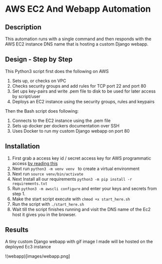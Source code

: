 # AWS EC2 And Webapp Automation

## Description
This automation runs with a single command and then responds with the AWS EC2 instance DNS name
that is hosting a custom Django webapp. 

## Design - Step by Step

This Python3 script first does the following on AWS

1. Sets up, or checks on VPC 
2. Checks security groups and add rules for TCP port 22 and port 80
3. Set ups key-pairs and write .pem file to disk to be used for later access by script/user
4. Deploys an EC2 instance using the security groups, rules and keypairs

Then the Bash script does following:
1. Connects to the EC2 instance using the .pem file
2. Sets up docker per dockers documentation over SSH
3. Uses Docker to run my custom Django webapp on port 80

## Installation

1. First grab a access key id / secret access key for AWS programmatic access [by reading this](https://docs.aws.amazon.com/general/latest/gr/aws-sec-cred-types.html#access-keys-and-secret-access-keys)
2. Next run ```python3 -m venv venv ``` to create a virtual environment
3. Next run ```source venv/bin/activate```
4. Next Install all our requirements ```python3 -m pip install -r requirements.txt ``` 
5. Run ```python3 -m awscli configure``` and enter your keys and secrets from step 1.
6. Make the start script execute with ```chmod +x start_here.sh ```
7. Run the script with ```./start_here.sh```
8. Wait till the script finishes running and visit the DNS name of the Ec2 host it gives you in the browser.

## Results

A tiny custom Django webapp with gif image I made will be hosted on the deployed Ec3 instance

!(webapp)[images/webapp.png]
